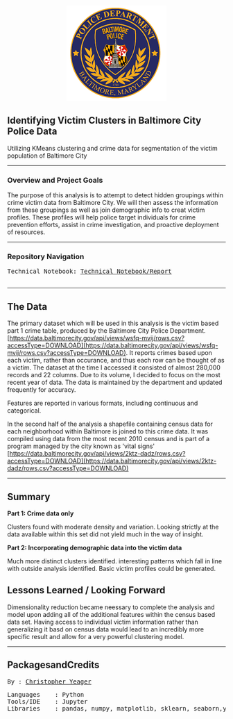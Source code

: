 <p align="center">
   <img src=https://github.com/yeagercmbpd/Identifying_Victim_Clusters_In_Baltimore_CIty_Police_Data/blob/main/patch.png>
<div align="center">
   <figcaption></figcaption>
</div>
</p>

Identifying Victim Clusters in Baltimore City Police Data
---
Utilizing KMeans clustering and crime data for segmentation of the victim population of Baltimore City

---
### Overview and Project Goals
The purpose of this analysis is to attempt to detect hidden groupings within crime victim data from Baltimore City. We will then assess the information from these groupings as well as join demographic info to creat victim profiles. These profiles will help police target individuals for crime prevention efforts, assist in crime investigation, and proactive deployment of resources.

---
### Repository Navigation
<pre>
Technical Notebook: <a href=https://github.com/yeagercmbpd/Identifying_Victim_Clusters_In_Baltimore_CIty_Police_Data/blob/main/Detecting%20Victim%20Groupings%20in%20Baltimore%20Crime%20Data.ipynb>Technical Notebook/Report</a>

</pre>
---

## The Data
The primary dataset which will be used in this analysis is the victim based part 1 crime table, produced by the Baltimore City Police Department. [https://data.baltimorecity.gov/api/views/wsfq-mvij/rows.csv?accessType=DOWNLOAD](https://data.baltimorecity.gov/api/views/wsfq-mvij/rows.csv?accessType=DOWNLOAD). It reports crimes based upon each victim, rather than occurance, and thus each row can be thought of as a victim. The dataset at the time I accessed it consisted of almost 280,000 records and 22 columns. Due to its volume, I decided to focus on the most recent year of data. The data is maintained by the department and updated frequently for accuracy. 

Features are reported in various formats, including continuous  and categorical. 

In the second half of the analysis a shapefile containing census data for each neighborhood within Baltimore is joined to this crime data. It was compiled using data from the most recent 2010 census and is part of a program managed by the city known as 'vital signs'
[https://data.baltimorecity.gov/api/views/2ktz-dadz/rows.csv?accessType=DOWNLOAD](https://data.baltimorecity.gov/api/views/2ktz-dadz/rows.csv?accessType=DOWNLOAD)

---

## Summary

**Part 1: Crime data only**

  Clusters found with moderate density and variation. Looking strictly at the data available within this set did not yield much in the way of insight.
   
**Part 2: Incorporating demographic data into the victim data**

   Much more distinct clusters identified. interesting patterns which fall in line with outside analysis identified. Basic victim profiles could be generated.
   
## Lessons Learned / Looking Forward
Dimensionality reduction became neessary to complete the analysis and model upon adding all of the additional features within the census based data set.
Having access to individual victim information rather than generalizing it basd on census data would lead to an incredibly more specific result and allow for a very powerful clustering model. 
  
---
## PackagesandCredits
<pre>
By : <a href=https://github.com/yeagercmbpd>Christopher Yeager</a>
</pre>

<pre>
Languages    : Python
Tools/IDE    : Jupyter
Libraries    : pandas, numpy, matplotlib, sklearn, seaborn,yellowbricks,geopandas
</pre>

